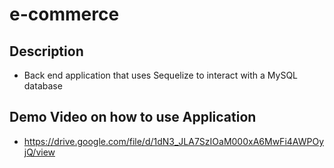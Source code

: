 # e-commerce

## Description
* Back end application that uses Sequelize to interact with a MySQL database

## Demo Video on how to use Application
* https://drive.google.com/file/d/1dN3_JLA7SzIOaM000xA6MwFi4AWPOyjQ/view






